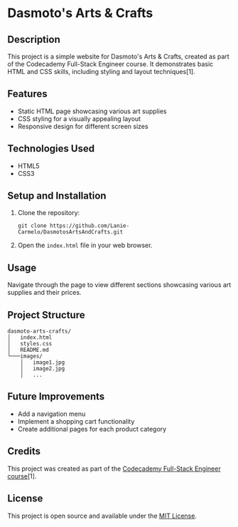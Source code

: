 # Dasmoto's Arts & Crafts

## Description

This project is a simple website for Dasmoto's Arts & Crafts, created as part of the Codecademy Full-Stack Engineer course. It demonstrates basic HTML and CSS skills, including styling and layout techniques[1].

## Features

- Static HTML page showcasing various art supplies
- CSS styling for a visually appealing layout
- Responsive design for different screen sizes

## Technologies Used

- HTML5
- CSS3

## Setup and Installation

1. Clone the repository:
   ```
   git clone https://github.com/Lanie-Carmelo/DasmotosArtsAndCrafts.git
   ```
2. Open the `index.html` file in your web browser.

## Usage

Navigate through the page to view different sections showcasing various art supplies and their prices.

## Project Structure

```
dasmoto-arts-crafts/
│   index.html
│   styles.css
│   README.md
└───images/
    │   image1.jpg
    │   image2.jpg
    │   ...
```

## Future Improvements

- Add a navigation menu
- Implement a shopping cart functionality
- Create additional pages for each product category

## Credits

This project was created as part of the [Codecademy Full-Stack Engineer course](https://www.codecademy.com/journeys/full-stack-engineer)[1].

## License

This project is open source and available under the [MIT License](LICENSE).
